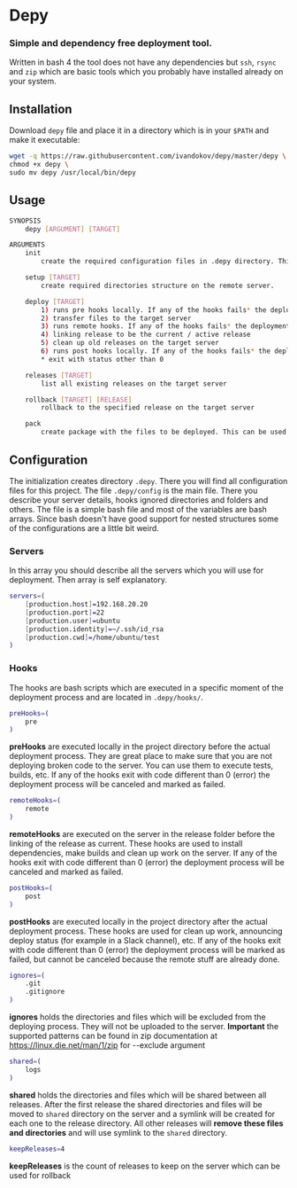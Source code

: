 # Depy
### Simple and dependency free deployment tool.  
Written in bash 4 the tool does not have any dependencies but `ssh`, `rsync` and `zip` which are basic tools which you probably have installed already on your system.

## Installation
Download `depy` file and place it in a directory which is in your `$PATH` and make it executable:
 
 ```bash
wget -q https://raw.githubusercontent.com/ivandokov/depy/master/depy \
chmod +x depy \
sudo mv depy /usr/local/bin/depy
```

## Usage
```bash
SYNOPSIS
    depy [ARGUMENT] [TARGET]

ARGUMENTS
    init
        create the required configuration files in .depy directory. This is the only argument which does not require to specify target server.

    setup [TARGET]
        create required directories structure on the remote server.

    deploy [TARGET]
        1) runs pre hooks locally. If any of the hooks fails* the deployment is cancelled and marked as failed
        2) transfer files to the target server
        3) runs remote hooks. If any of the hooks fails* the deployment is cancelled and marked as failed. The failed release will be deleted
        4) linking release to be the current / active release
        5) clean up old releases on the target server
        6) runs post hooks locally. If any of the hooks fails* the deployment marked as failed, but the deployment is successful and release is not deleted
        * exit with status other than 0

    releases [TARGET]
        list all existing releases on the target server

    rollback [TARGET] [RELEASE]
        rollback to the specified release on the target server

    pack
        create package with the files to be deployed. This can be used for manual deployment
```

## Configuration
The initialization creates directory `.depy`. There you will find all configuration files for this project.
The file `.depy/config` is the main file. There you describe your server details, hooks ignored directories and folders and others.
The file is a simple bash file and most of the variables are bash arrays. Since bash doesn't have good support for nested structures some of the configurations are a little bit weird.

### Servers
In this array you should describe all the servers which you will use for deployment. Then array is self explanatory.
```bash
servers=(
    [production.host]=192.168.20.20
    [production.port]=22
    [production.user]=ubuntu
    [production.identity]=~/.ssh/id_rsa
    [production.cwd]=/home/ubuntu/test
)
```

### Hooks
The hooks are bash scripts which are executed in a specific moment of the deployment process and are located in `.depy/hooks/`.  
```bash 
preHooks=(
    pre
)
```
**preHooks** are executed locally in the project directory before the actual deployment process. They are great place to make sure that you are not deploying broken code to the server. You can use them to execute tests, builds, etc.
If any of the hooks exit with code different than 0 (error) the deployment process will be canceled and marked as failed.  

```bash
remoteHooks=(
    remote
)
```
**remoteHooks** are executed on the server in the release folder before the linking of the release as current. These hooks are used to install dependencies, make builds and clean up work on the server. If any of the hooks exit with code different than 0 (error) the deployment process will be canceled and marked as failed.  

```bash
postHooks=(
    post
)
```
**postHooks** are executed locally in the project directory after the actual deployment process. These hooks are used for clean up work, announcing deploy status (for example in a Slack channel), etc. If any of the hooks exit with code different than 0 (error) the deployment process will be marked as failed, but cannot be canceled because the remote stuff are already done.

```bash
ignores=(
    .git
    .gitignore
)
```
**ignores** holds the directories and files which will be excluded from the deploying process. They will not be uploaded to the server. **Important** the supported patterns can be found in zip documentation at https://linux.die.net/man/1/zip for --exclude argument

```bash
shared=(
    logs
)
```
**shared** holds the directories and files which will be shared between all releases. After the first release the shared directories and files will be moved to `shared` directory on the server and a symlink will be created for each one to the release directory. All other releases will **remove these files and directories** and will use symlink to the `shared` directory.

```bash
keepReleases=4
```
**keepReleases** is the count of releases to keep on the server which can be used for rollback 
